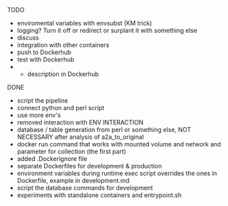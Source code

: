 TODO

- enviromental variables with envsubst (KM trick)
- logging? Turn it off or redirect or surplant it with something else
- discuss
- integration with other containers
- push to Dockerhub
- test with Dockerhub
- - description in Dockerhub

DONE
- script the pipeline
- connect python and perl script
- use more env's
- removed interaction with ENV INTERACTION
- database / table generation from perl or something else, NOT NECESSARY after analysis of a2a_to_original
- docker run command that works with mounted volume and network and parameter for collection (the first part)
- added .Dockerignore file
- separate Dockerfiles for development & production
- environment variables during runtime exec script overrides the ones in Dockerfile, example in development.md
- script the database commands for development
- experiments with standalone containers and entrypoint.sh
